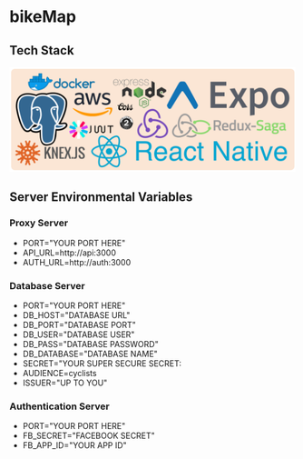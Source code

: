 # bikeMap

## Tech Stack 
![alt text](./docs/techstack.png "Tech Stack")

## Server Environmental Variables

### Proxy Server
  - PORT="YOUR PORT HERE"
  - API_URL=http://api:3000
  - AUTH_URL=http://auth:3000

### Database Server
  - PORT="YOUR PORT HERE"
  - DB_HOST="DATABASE URL"
  - DB_PORT="DATABASE PORT"
  - DB_USER="DATABASE USER"
  - DB_PASS="DATABASE PASSWORD"
  - DB_DATABASE="DATABASE NAME"
  - SECRET="YOUR SUPER SECURE SECRET:
  - AUDIENCE=cyclists
  - ISSUER="UP TO YOU"

### Authentication Server
  - PORT="YOUR PORT HERE"
  - FB_SECRET="FACEBOOK SECRET"
  - FB_APP_ID="YOUR APP ID"